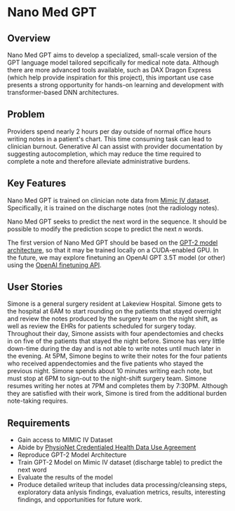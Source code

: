 # Nano Med GPT

## Overview

Nano Med GPT aims to develop a specialized, small-scale version of the GPT language model tailored sepcifically for medical note data. Although there are more advanced tools available, such as DAX Dragon Express (which help provide inspiration for this project), this important use case presents a strong opportunity for hands-on learning and development with transformer-based DNN architectures. 

## Problem

Providers spend nearly 2 hours per day outside of normal office hours writing notes in a patient's chart. This time consuming task can lead to clinician burnout. Generative AI can assist with provider documentation by suggesting autocompletion, which may reduce the time required to complete a note and therefore alleviate administrative burdens. 

## Key Features

Nano Med GPT is trained on clinician note data from [Mimic IV dataset](https://physionet.org/content/mimiciv/2.0/). Specifically, it is trained on the discharge notes (not the radiology notes). 

Nano Med GPT seeks to predict the next word in the sequence. It should be possible to modify the prediction scope to predict the next *n* words. 

The first version of Nano Med GPT should be based on the [GPT-2 model architecture](https://cdn.openai.com/better-language-models/language_models_are_unsupervised_multitask_learners.pdf), so that it may be trained locally on a CUDA-enabled GPU. In the future, we may explore finetuning an OpenAI GPT 3.5T model (or other) using the [OpenAI finetuning API](https://platform.openai.com/docs/guides/fine-tuning). 

## User Stories
Simone is a general surgery resident at Lakeview Hospital. Simone gets to the hospital at 6AM to start rounding on the patients that stayed overnight and review the notes produced by the surgery team on the night shift, as well as review the EHRs for patients scheduled for surgery today. Throughout their day, Simone assists with four apendectomies and checks in on five of the patients that stayed the night before. Simone has very little down-time during the day and is not able to write notes until much later in the evening. At 5PM, Simone begins to write their notes for the four patients who received appendectomies and the five patients who stayed the previous night. Simone spends about 10 minutes writing each note, but must stop at 6PM to sign-out to the night-shift surgery team. Simone resumes writing her notes at 7PM and completes them by 7:30PM. Although they are satisfied with their work, Simone is tired from the additional burden note-taking requires.

## Requirements
* Gain access to MIMIC IV Dataset
* Abide by [PhysioNet Credentialed Health Data Use Agreement](https://physionet.org/content/mimiciv/view-dua/2.0/)
* Reproduce GPT-2 Model Architecture
* Train GPT-2 Model on Mimic IV dataset (discharge table) to predict the next word
* Evaluate the results of the model
* Produce detailed writeup that includes data processing/cleansing steps, exploratory data anlysis findings, evaluation metrics, results, interesting findings, and opportunities for future work. 